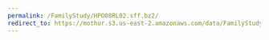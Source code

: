 ```yaml
---
permalink: /FamilyStudy/HPO08RL02.sff.bz2/
redirect_to: https://mothur.s3.us-east-2.amazonaws.com/data/FamilyStudy/HPO08RL02.sff.bz2
---
```


